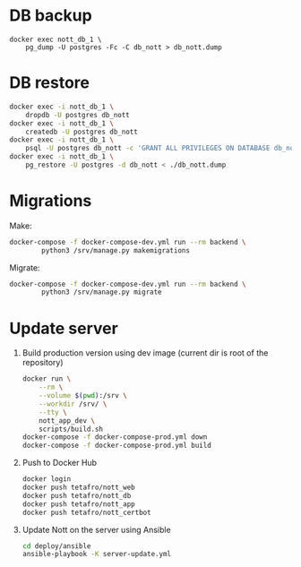 # DB backup

```
docker exec nott_db_1 \
    pg_dump -U postgres -Fc -C db_nott > db_nott.dump
```

# DB restore

```sh
docker exec -i nott_db_1 \
    dropdb -U postgres db_nott
docker exec -i nott_db_1 \
    createdb -U postgres db_nott
docker exec -i nott_db_1 \
    psql -U postgres db_nott -c 'GRANT ALL PRIVILEGES ON DATABASE db_nott TO pguser;'
docker exec -i nott_db_1 \
    pg_restore -U postgres -d db_nott < ./db_nott.dump
```

# Migrations

Make:
```sh
docker-compose -f docker-compose-dev.yml run --rm backend \
        python3 /srv/manage.py makemigrations
```

Migrate:
```sh
docker-compose -f docker-compose-dev.yml run --rm backend \
        python3 /srv/manage.py migrate
```

# Update server

1. Build production version using dev image (current dir is root of the repository)

    ```sh
    docker run \
        --rm \
        --volume $(pwd):/srv \
        --workdir /srv/ \
        --tty \
        nott_app_dev \
        scripts/build.sh
    docker-compose -f docker-compose-prod.yml down
    docker-compose -f docker-compose-prod.yml build
    ```

2. Push to Docker Hub

    ```sh
    docker login
    docker push tetafro/nott_web
    docker push tetafro/nott_db
    docker push tetafro/nott_app
    docker push tetafro/nott_certbot
    ```

3. Update Nott on the server using Ansible

    ```sh
    cd deploy/ansible
    ansible-playbook -K server-update.yml
    ```
